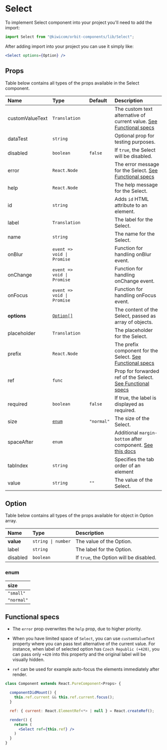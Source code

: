 # Select
To implement Select component into your project you'll need to add the import:
```jsx
import Select from "@kiwicom/orbit-components/lib/Select";
```
After adding import into your project you can use it simply like:
```jsx
<Select options={Option} />
```
## Props
Table below contains all types of the props available in the Select component.

| Name              | Type                              | Default    | Description                      |
| :---------------- | :-------------------------------- | :--------- | :------------------------------- |
| customValueText   | `Translation`                     |            | The custom text alternative of current value. [See Functional specs](#functional-specs)
| dataTest          | `string`                          |            | Optional prop for testing purposes.
| disabled          | `boolean`                         | `false`    | If `true`, the Select will be disabled.
| error             | `React.Node`                      |            | The error message for the Select. [See Functional specs](#functional-specs)
| help              | `React.Node`                      |            | The help message for the Select.
| id                | `string`                          |            | Adds `id` HTML attribute to an element.
| label             | `Translation`                     |            | The label for the Select.
| name              | `string`                          |            | The name for the Select.
| onBlur            | `event => void \| Promise`        |            | Function for handling onBlur event.
| onChange          | `event => void \| Promise`        |            | Function for handling onChange event.
| onFocus           | `event => void \| Promise`        |            | Function for handling onFocus event.
| **options**       | [`Option[]`](#option)             |            | The content of the Select, passed as array of objects.
| placeholder       | `Translation`                     |            | The placeholder for the Select. 
| prefix            | `React.Node`                      |            | The prefix component for the Select. [See Functional specs](#functional-specs)
| ref               | `func`                            |            | Prop for forwarded ref of the Select. [See Functional specs](#functional-specs)
| required          | `boolean`                         | `false`    | If true, the label is displayed as required.
| size              | [`enum`](#enum)                   | `"normal"` | The size of the Select.
| spaceAfter        | `enum`                            |            | Additional `margin-bottom` after component. [See this docs](https://github.com/kiwicom/orbit-components/tree/master/src/common/getSpacingToken)
| tabIndex          | `string`                          |            | Specifies the tab order of an element
| value             | `string`                          | `""`       | The value of the Select.

## Option
Table below contains all types of the props available for object in Option array.

| Name         | Type               | Description                      |
| :----------- | :----------------- | :------------------------------- |
| **value**    | `string \| number` | The value of the Option.
| label        | `string`           | The label for the Option.
| disabled     | `boolean`          | If `true`, the Option will be disabled.
  
### enum

| size       |
| :--------- |
| `"small"`  |
| `"normal"` |

## Functional specs
* The `error` prop overwrites the `help` prop, due to higher priority.

* When you have limited space of `Select`, you can use `customValueText` property where you can pass text alternative of the current value. For instance, when label of selected option has `Czech Republic (+420)`, you can pass only `+420` into this property and the original label will be visually hidden.

* `ref` can be used for example auto-focus the elements immediately after render.
```jsx
class Component extends React.PureComponent<Props> {

  componentDidMount() {
    this.ref.current && this.ref.current.focus();
  }

  ref: { current: React.ElementRef<*> | null } = React.createRef();

  render() {
    return (
      <Select ref={this.ref} />
    )
  }
}
```


